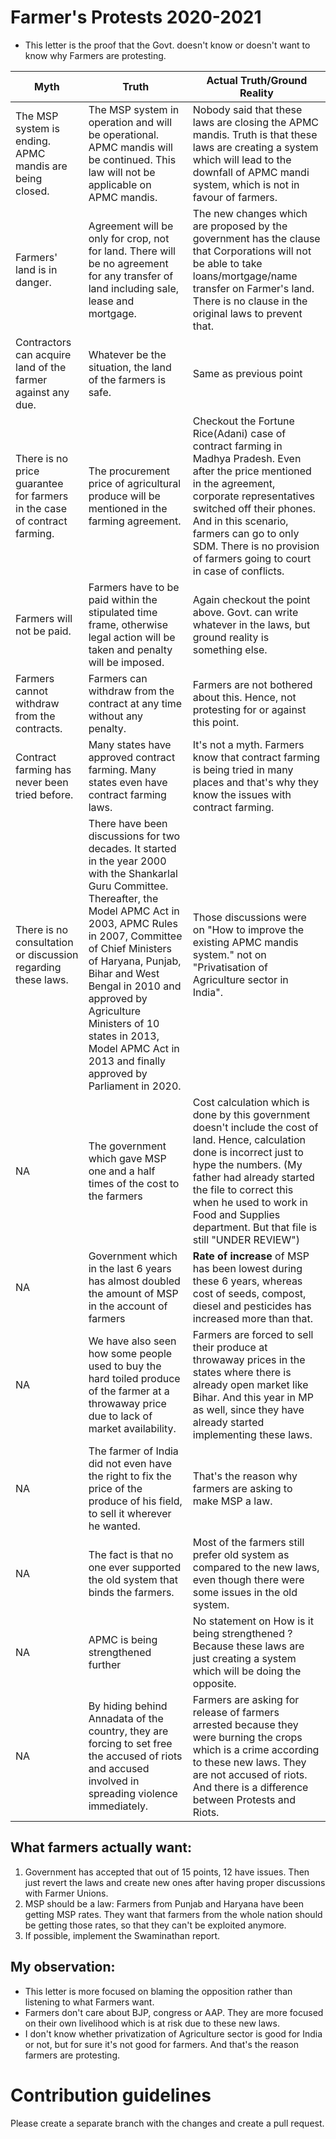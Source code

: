 # Farmer's Protests 2020-2021

* This letter is the proof that the Govt. doesn't know or doesn't want to know why Farmers are protesting.

| Myth | Truth | Actual Truth/Ground Reality |
| --- | --- | --- |
| The MSP system is ending. APMC mandis are being closed. | The MSP system in operation and will be operational. APMC mandis will be continued. This law will not be applicable on APMC mandis. | Nobody said that these laws are closing the APMC mandis. Truth is that these laws are creating a system which will lead to the downfall of APMC mandi system, which is not in favour of farmers. |
| Farmers' land is in danger. | Agreement will be only for crop, not for land. There will be no agreement for any transfer of land including sale, lease and mortgage. | The new changes which are proposed by the government has the clause that Corporations will not be able to take loans/mortgage/name transfer on Farmer's land. There is no clause in the original laws to prevent that. |
| Contractors can acquire land of the farmer against any due. | Whatever be the situation, the land of the farmers is safe. | Same as previous point |
| There is no price guarantee for farmers in the case of contract farming. | The procurement price of agricultural produce will be mentioned in the farming agreement. | Checkout the Fortune Rice(Adani) case of contract farming in Madhya Pradesh. Even after the price mentioned in the agreement, corporate representatives switched off their phones. And in this scenario, farmers can go to only SDM. There is no provision of farmers going to court in case of conflicts. |
| Farmers will not be paid. | Farmers have to be paid within the stipulated time frame, otherwise legal action will be taken and penalty will be imposed. | Again checkout the point above. Govt. can write whatever in the laws, but ground reality is something else. |
| Farmers cannot withdraw from the contracts. | Farmers can withdraw from the contract at any time without any penalty. | Farmers are not bothered about this. Hence, not protesting for or against this point. |
| Contract farming has never been tried before. | Many states have approved contract farming. Many states even have contract farming laws. | It's not a myth. Farmers know that contract farming is being tried in many places and that's why they know the issues with contract farming. |
| There is no consultation or discussion regarding these laws. | There have been discussions for two decades. It started in the year 2000 with the Shankarlal Guru Committee. Thereafter, the Model APMC Act in 2003, APMC Rules in 2007, Committee of Chief Ministers of Haryana, Punjab, Bihar and West Bengal in 2010 and approved by Agriculture Ministers of 10 states in 2013, Model APMC Act in 2013 and finally approved by Parliament in 2020. | Those discussions were on "How to improve the existing APMC mandis system." not on "Privatisation of Agriculture sector in India". |
| NA | The government which gave MSP one and a half times of the cost to the farmers | Cost calculation which is done by this government doesn't include the cost of land. Hence, calculation done is incorrect just to hype the numbers. (My father had already started the file to correct this when he used to work in Food and Supplies department. But that file is still "UNDER REVIEW") |
| NA | Government which in the last 6 years has almost doubled the amount of MSP in the account of farmers | **Rate of increase** of MSP has been lowest during these 6 years, whereas cost of seeds, compost, diesel and pesticides has increased more than that. |
| NA | We have also seen how some people used to buy the hard toiled produce of the farmer at a throwaway price due to lack of market availability. | Farmers are forced to sell their produce at throwaway prices in the states where there is already open market like Bihar. And this year in MP as well, since they have already started implementing these laws. |
| NA | The farmer of India did not even have the right to fix the price of the produce of his field, to sell it wherever he wanted. | That's the reason why farmers are asking to make MSP a law. |
| NA | The fact is that no one ever supported the old system that binds the farmers. | Most of the farmers still prefer old system as compared to the new laws, even though there were some issues in the old system. |
| NA | APMC is being strengthened further | No statement on How is it being strengthened ? Because these laws are just creating a system which will be doing the opposite. |
| NA | By hiding behind Annadata of the country, they are forcing to set free the accused of riots and accused involved in spreading violence immediately. | Farmers are asking for release of farmers arrested because they were burning the crops which is a crime according to these new laws. They are not accused of riots. And there is a difference between Protests and Riots. |


## What farmers actually want:
1. Government has accepted that out of 15 points, 12 have issues. Then just revert the laws and create new ones after having proper discussions with Farmer Unions.
2. MSP should be a law: Farmers from Punjab and Haryana have been getting MSP rates. They want that farmers from the whole nation should be getting those rates, so that they can't be exploited anymore.
3. If possible, implement the Swaminathan report.


## My observation:
* This letter is more focused on blaming the opposition rather than listening to what Farmers want.
* Farmers don't care about BJP, congress or AAP. They are more focused on their own livelihood which is at risk due to these new laws.
* I don't know whether privatization of Agriculture sector is good for India or not, but for sure it's not good for farmers. And that's the reason farmers are protesting.


# Contribution guidelines

Please create a separate branch with the changes and create a pull request.
